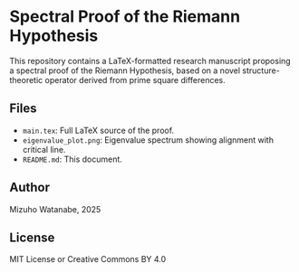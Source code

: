 # Spectral Proof of the Riemann Hypothesis

This repository contains a LaTeX-formatted research manuscript proposing a spectral proof of the Riemann Hypothesis, based on a novel structure-theoretic operator derived from prime square differences.

## Files

- `main.tex`: Full LaTeX source of the proof.
- `eigenvalue_plot.png`: Eigenvalue spectrum showing alignment with critical line.
- `README.md`: This document.

## Author

Mizuho Watanabe, 2025

## License

MIT License or Creative Commons BY 4.0
